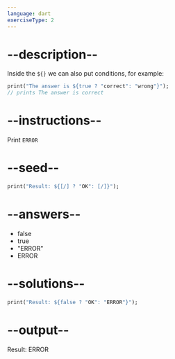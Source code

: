 ```yaml
---
language: dart
exerciseType: 2
---
```


# --description--

Inside the `${}` we can also put conditions, for example:
```dart
print("The answer is ${true ? "correct": "wrong"}");
// prints The answer is correct
```

# --instructions--

Print `ERROR`

# --seed--

```dart
print("Result: ${[/] ? "OK": [/]}");
```

# --answers--

- false
- true
- "ERROR"
- ERROR

# --solutions--

```dart
print("Result: ${false ? "OK": "ERROR"}");
```

# --output--

Result: ERROR
